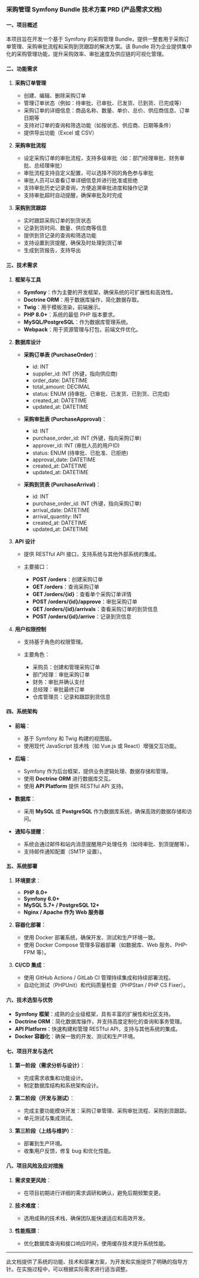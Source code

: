 ### 采购管理 Symfony Bundle 技术方案 PRD (产品需求文档)

#### 一、项目概述

本项目旨在开发一个基于 Symfony 的采购管理 Bundle，提供一整套用于采购订单管理、采购审批流程和采购到货跟踪的解决方案。该 Bundle 将为企业提供集中化的采购管理功能，提升采购效率、审批速度及供应链的可视化管理。

#### 二、功能需求

1. **采购订单管理**

    * 创建、编辑、删除采购订单
    * 管理订单状态（例如：待审批、已审批、已发货、已到货、已完成等）
    * 采购订单的详细信息：商品名称、数量、单价、总价、供应商信息、订单日期等
    * 支持对订单的查询和筛选功能（如按状态、供应商、日期等条件）
    * 提供导出功能（Excel 或 CSV）

2. **采购审批流程**

    * 设定采购订单的审批流程，支持多级审批（如：部门经理审批、财务审批、总经理审批）
    * 审批流程支持自定义配置，可以选择不同的角色参与审批
    * 审批人员可以查看订单详细信息并进行批准或拒绝
    * 支持审批历史记录查询，方便追溯审批进度和操作记录
    * 支持审批超时自动提醒，确保审批及时完成

3. **采购到货跟踪**

    * 实时跟踪采购订单的到货状态
    * 记录到货时间、数量、供应商等信息
    * 提供到货记录的查询和筛选功能
    * 支持设置到货提醒，确保及时处理到货订单
    * 生成到货报告，支持导出

#### 三、技术需求

1. **框架与工具**

    * **Symfony**：作为主要的开发框架，确保系统的可扩展性和高效性。
    * **Doctrine ORM**：用于数据库操作，简化数据存取。
    * **Twig**：用于模板渲染，前端展示。
    * **PHP 8.0+**：系统的最低 PHP 版本要求。
    * **MySQL/PostgreSQL**：作为数据库管理系统。
    * **Webpack**：用于资源管理与打包，前端文件优化。

2. **数据库设计**

    * **采购订单表 (PurchaseOrder)**：

        * id: INT
        * supplier\_id: INT (外键，指向供应商)
        * order\_date: DATETIME
        * total\_amount: DECIMAL
        * status: ENUM (待审批、已审批、已发货、已到货、已完成)
        * created\_at: DATETIME
        * updated\_at: DATETIME

    * **采购审批表 (PurchaseApproval)**：

        * id: INT
        * purchase\_order\_id: INT (外键，指向采购订单)
        * approver\_id: INT (审批人员的用户ID)
        * status: ENUM (待审批、已批准、已拒绝)
        * approval\_date: DATETIME
        * created\_at: DATETIME
        * updated\_at: DATETIME

    * **采购到货表 (PurchaseArrival)**：

        * id: INT
        * purchase\_order\_id: INT (外键，指向采购订单)
        * arrival\_date: DATETIME
        * arrival\_quantity: INT
        * created\_at: DATETIME
        * updated\_at: DATETIME

3. **API 设计**

    * 提供 RESTful API 接口，支持系统与其他外部系统的集成。
    * 主要接口：

        * **POST /orders**：创建采购订单
        * **GET /orders**：查询采购订单
        * **GET /orders/{id}**：查看单个采购订单详情
        * **POST /orders/{id}/approve**：审批采购订单
        * **GET /orders/{id}/arrivals**：查看采购订单的到货信息
        * **POST /orders/{id}/arrive**：记录到货信息

4. **用户权限控制**

    * 支持基于角色的权限管理。
    * 主要角色：

        * 采购员：创建和管理采购订单
        * 部门经理：审批采购订单
        * 财务：审批并确认支付
        * 总经理：审批最终订单
        * 仓库管理员：记录和跟踪到货信息

#### 四、系统架构

* **前端**：

    * 基于 Symfony 和 Twig 构建的视图层。
    * 使用现代 JavaScript 技术栈（如 Vue.js 或 React）增强交互功能。

* **后端**：

    * Symfony 作为后台框架，提供业务逻辑处理、数据存储和管理。
    * 使用 **Doctrine ORM** 进行数据库交互。
    * 使用 **API Platform** 提供 RESTful API 支持。

* **数据库**：

    * 采用 **MySQL** 或 **PostgreSQL** 作为数据库系统，确保高效的数据存储和访问。

* **通知与提醒**：

    * 系统会通过邮件和站内消息提醒用户处理任务（如待审批、到货提醒等）。
    * 支持邮件通知配置（SMTP 设置）。

#### 五、系统部署

1. **环境要求**：

    * **PHP 8.0+**
    * **Symfony 6.0+**
    * **MySQL 5.7+ / PostgreSQL 12+**
    * **Nginx / Apache 作为 Web 服务器**

2. **容器化部署**：

    * 使用 Docker 部署系统，确保开发、测试和生产环境一致。
    * 使用 Docker Compose 管理多容器部署（如数据库、Web 服务、PHP-FPM 等）。

3. **CI/CD 集成**：

    * 使用 GitHub Actions / GitLab CI 管理持续集成和持续部署流程。
    * 自动化测试（PHPUnit）和代码质量检查（PHPStan / PHP CS Fixer）。

#### 六、技术选型与优势

* **Symfony 框架**：成熟的企业级框架，具有丰富的扩展性和社区支持。
* **Doctrine ORM**：简化数据库操作，并支持高度定制化的查询和事务管理。
* **API Platform**：快速构建和管理 RESTful API，支持与其他系统的集成。
* **Docker 容器化**：确保一致的开发、测试和生产环境。

#### 七、项目开发与迭代

1. **第一阶段（需求分析与设计）**：

    * 完成需求收集和功能设计。
    * 制定数据库结构和系统架构设计。

2. **第二阶段（开发与测试）**：

    * 完成主要功能模块开发：采购订单管理、采购审批流程、采购到货跟踪。
    * 单元测试与集成测试。

3. **第三阶段（上线与维护）**：

    * 部署到生产环境。
    * 收集用户反馈，修复 bug 和优化性能。

#### 八、项目风险及应对措施

1. **需求变更风险**：

    * 在项目初期进行详细的需求调研和确认，避免后期频繁变更。

2. **技术难度**：

    * 选用成熟的技术栈，确保团队能快速适应和高效开发。

3. **性能瓶颈**：

    * 优化数据库查询和接口响应时间，使用缓存技术提升系统性能。

---

此文档提供了系统的功能、技术和部署方案，为开发和实施提供了明确的指导方针。在实施过程中，可以根据实际需求进行适当调整。
